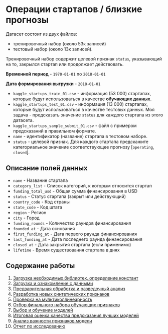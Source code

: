 # Операции стартапов / близкие прогнозы

Датасет состоит из двух файлов: 
- тренировочный набор (около 53к записей)
- тестовый набор (около 13к записей). 

Тренировочный набор содержит целевой признак `status`, указывающий на то, закрылся стартап или продолжает действовать. 

**Временной период** - `1970-01-01` по `2018-01-01`

**Дата формирования выгрузки** - `2018-01-01`

- `kaggle_startups_train_01.csv` - информация (53 000) стартапах, которые будут использоваться в качестве **обучающих данных**.
- `kaggle_startups_test_01.csv` - информация (13 000) стартапах, которые будут использоваться в качестве тестовых данных. Моя задача - предсказать значение `status` для каждого стартапа из этого датасета.
- `kaggle_startups_sample_submit_01.csv` - файл с примером предсказаний в правильном формате.
- `name` - идентификатор (название) стартапа в тестовом наборе.
- `status` - целевой признак. Для каждого стартапа предскажите категориальное значение соответствующее прогнозу [`operating`, `closed`].

## Описание полей данных

- `name` - Название стартапа
- `category_list` - Список категорий, к которым относится стартап
- `funding_total_usd` - Общая сумма финансирования в USD
- `status` - Статус стартапа (закрыт или действующий)
- `country_code` - Код страны
- `state_code` - Код штата
- `region` - Регион
- `city` - Город
- `funding_rounds` - Количество раундов финансирования
- `founded_at` - Дата основания
- `first_funding_at` - Дата первого раунда финансирования
- `last_funding_at` - Дата последнего раунда финансирования
- `closed_at` - Дата закрытия стартапа (если применимо)
- `lifetime` - Время существования стартапа в днях

## Содержание работы

1. [Загрузка необходимых библиотек, определение констант](#1-загрузка-необходимых-библиотек-определение-констант)
2. [Загрузка и ознакомление с данными](#2-загрузка-и-ознакомление-с-данными)
3. [Предварительная обработка и разведочный анализ](#3-предварительная-обработка-и-разведочный-анализ)
4. [Разработка новых синтетических признаков](#4-разработка-новых-синтетических-признаков)
5. [Проверка на мультиколлинеарность](#5-проверка-на-мультиколлинеарность)
6. [Отбор финального набора обучающих признаков](#6-отбор-финального-набора-обучающих-признаков)
7. [Выбор и обучение моделей](#7-выбор-и-обучение-моделей)
8. [Итоговая оценка качества предсказания лучших моделей](#8-итоговая-оценка-качества-предсказания-лучших-моделей)
9. [Анализ важности признаков модели](#9-анализ-важности-признаков-модели)
10. [Отчет по исследованию](#10-отчет-по-исследованию)
